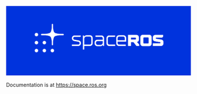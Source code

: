 <img src="/logos/spaceros_white_on_blue.png" alt="Space ROS Logo - White on Blue" width="700"/>

Documentation is at https://space.ros.org
